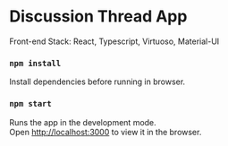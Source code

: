 # Discussion Thread App

Front-end Stack: React, Typescript, Virtuoso, Material-UI

### `npm install`

Install dependencies before running in browser.

### `npm start`

Runs the app in the development mode.\
Open [http://localhost:3000](http://localhost:3000) to view it in the browser.


